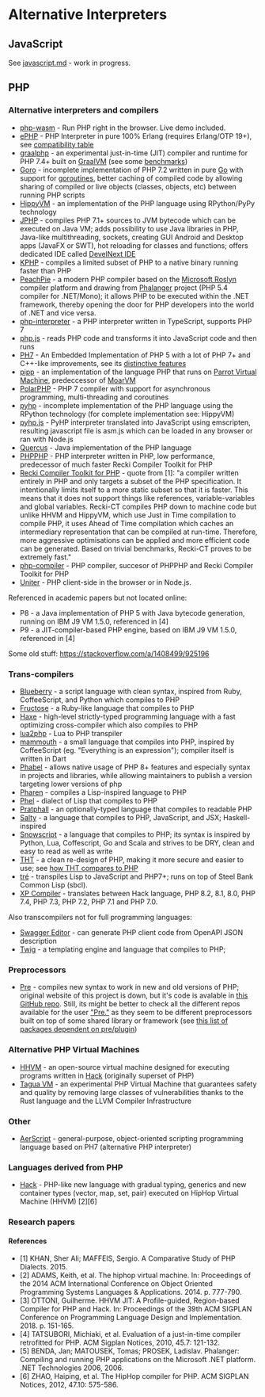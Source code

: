 # Alternative Interpreters

## JavaScript

See [javascript.md](javascript.md) - work in progress.

## PHP

### Alternative interpreters and compilers

* [php-wasm](https://github.com/seanmorris/php-wasm) - Run PHP right in the browser. Live demo included.
* [ePHP](https://github.com/bragful/ephp) - PHP Interpreter in pure 100% Erlang (requires Erlang/OTP 19+), see [compatibility table](https://github.com/bragful/ephp/blob/master/doc/COMPATIBILITY.md)
* [graalphp](https://github.com/abertschi/graalphp) - an experimental just-in-time (JIT) compiler and runtime for PHP 7.4+ built on [GraalVM](https://www.graalvm.org/22.2/docs/introduction/) (see some [benchmarks](https://github.com/abertschi/graalphp/blob/master/results.md))
* [Goro](https://github.com/MagicalTux/goro) - incomplete implementation of PHP 7.2 written in pure [Go](https://go.dev/) with support for [goroutines](https://golangbot.com/goroutines/), better caching of compiled code by allowing sharing of compiled or live objects (classes, objects, etc) between running PHP scripts
* [HippyVM](https://github.com/hippyvm/hippyvm) - an implementation of the PHP language using RPython/PyPy technology
* [JPHP](https://github.com/jphp-group/jphp) - compiles PHP 7.1+ sources to JVM bytecode which can be executed on Java VM; adds possibility to use Java libraries in PHP, Java-like multithreading, sockets, creating GUI Android and Desktop apps (JavaFX or SWT), hot reloading for classes and functions; offers dedicated IDE called [DevelNext IDE](https://github.com/jphp-group/develnext-ide)
* [KPHP](https://vkcom.github.io/kphp/) - compiles a limited subset of PHP to a native binary running faster than PHP
* [PeachPie](https://www.peachpie.io/) - a modern PHP compiler based on the [Microsoft Roslyn](https://github.com/dotnet/roslyn) compiler platform and drawing from [Phalanger](https://github.com/DEVSENSE/Phalanger) project (PHP 5.4 compiler for .NET/Mono); it allows PHP to be executed within the .NET framework, thereby opening the door for PHP developers into the world of .NET and vice versa.
* [php-interpreter](https://github.com/tharzen/php-interpreter) - a PHP interpreter written in TypeScript, supports PHP 7
* [php.js](http://phpjs.hertzen.com/) -  reads PHP code and transforms it into JavaScript code and then runs
* [PH7](https://ph7.symisc.net/) - An Embedded Implementation of PHP 5 with a lot of PHP 7+ and C++-like improvements, see its [distinctive features](https://ph7.symisc.net/features.html)
* [pipp](https://github.com/RemiWoler/pipp) - an implementation of the language PHP that runs on [Parrot Virtual Machine](https://github.com/parrot/parrot), predeccessor of [MoarVM](https://github.com/MoarVM/MoarVM)
* [PolarPHP](https://github.com/polarphp/polarphp) - PHP 7 compiler with support for asynchronous programming, multi-threading and coroutines
* [pyhp](https://github.com/juokaz/pyhp) - incomplete implementation of the PHP language using the RPython technology (for complete implementation see: HippyVM)
* [pyhp.js](https://github.com/juokaz/pyhp.js) - PyHP interpreter translated into JavaScript using emscripten, resulting javascript file is asm.js which can be loaded in any browser or ran with Node.js
* [Quercus](https://www.caucho.com/resin-3.1/doc/quercus.xtp) - Java implementation of the PHP language
* [PHPPHP](https://github.com/ircmaxell/PHPPHP) - PHP interpreter written in PHP, low performance, predecessor of much faster Recki Compiler Toolkit for PHP
* [Recki Compiler Toolkit for PHP](https://github.com/google/recki-ct) - quote from [1]: "a compiler written entirely in PHP and only targets a subset of the PHP specification. It intentionally limits itself to a more static subset so that it is faster. This means that it does not support things like references, variable-variables and global variables. Recki-CT compiles PHP down to machine code but unlike HHVM and HippyVM, which use Just in Time compilation to compile PHP, it uses Ahead of Time compilation which caches an intermediary representation that can be compiled at run-time. Therefore, more aggressive optimisations can be applied and more efficient code can be generated. Based on trivial benchmarks, Recki-CT proves to be extremely fast."
* [php-compiler](https://github.com/ircmaxell/php-compiler) - PHP compiler, succesor of PHPPHP and Recki Compiler Toolkit for PHP
* [Uniter](https://phptojs.com/) - PHP client-side in the browser or in Node.js.

Referenced in academic papers but not located online:

* P8 - a Java implementation of PHP 5 with Java bytecode generation,  running on IBM J9 VM 1.5.0, referenced in [4]
* P9 - a JIT-compiler-based PHP engine, based on IBM J9 VM 1.5.0, referenced in [4]

Some old stuff: https://stackoverflow.com/a/1408499/925196

### Trans-compilers

* [Blueberry](https://github.com/gosukiwi/Blueberry) - a script language with clean syntax, inspired from Ruby, CoffeeScript, and Python which compiles to PHP
* [Fructose](https://github.com/haileys/Fructose) - a Ruby-like language that compiles to PHP
* [Haxe](https://haxe.org/) - high-level strictly-typed programming language with a fast optimizing cross-compiler which also compiles to PHP
* [lua2php](https://gitlab.com/the-language/lua2php) - Lua to PHP transpiler
* [mammouth](https://github.com/btwael/mammouth) - a small language that compiles into PHP, inspired by CoffeeScript (eg. "Everything is an expression"); compiler itself is written in Dart
* [Phabel](https://github.com/phabelio/phabel) - allows native usage of PHP 8+ features and especially syntax in projects and libraries, while allowing maintainers to publish a version targeting lower versions of php
* [Pharen](https://github.com/scriptor/pharen) - compiles a Lisp-inspired language to PHP
* [Phel](https://phel-lang.org/) - dialect of Lisp that compiles to PHP
* [Pratphall](http://cretz.github.io/pratphall/) - an optionally-typed language that compiles to readable PHP
* [Salty](https://github.com/egonschiele/salty) - a language that compiles to PHP, JavaScript, and JSX; Haskell-inspired
* [Snowscript](https://github.com/runekaagaard/snowscript) - a language that compiles to PHP; its syntax is inspired by Python, Lua, Coffescript, Go and Scala and strives to be DRY, clean and easy to read as well as write
* [THT](https://tht.dev/) - a clean re-design of PHP, making it more secure and easier to use; see [how THT compares to PHP](https://tht.dev/about/how-tht-compares-to-php)
* [tré](https://github.com/SvenMichaelKlose/tre) - transpiles Lisp to JavaScript and PHP7+; runs on top of Steel Bank Common Lisp (sbcl).
* [XP Compiler](https://github.com/xp-framework/compiler) - translates between Hack language, PHP 8.2, 8.1, 8.0, PHP 7.4, PHP 7.3, PHP 7.2, PHP 7.1 and PHP 7.0.

Also transcompilers not for full programming languages:

* [Swagger Editor](https://editor.swagger.io/) - can generate PHP client code from OpenAPI JSON description
* [Twig](https://twig.symfony.com/) - a templating engine and language that compiles to PHP;

### Preprocessors

* [Pre](https://github.com/preprocess) - compiles new syntax to work in new and old versions of PHP; original website of this project is down, but it's code is avalable in [this GitHub repo](https://github.com/preprocess/preprocess.io). Still, its might be better to check all the different repos available for the user ["Pre."](https://github.com/preprocess) as they seem to be different preprocessors built on top of some shared library or framework (see [this list of packages dependent on pre/plugin](https://packagist.org/packages/pre/plugin/dependents?order_by=downloads))

### Alternative PHP Virtual Machines

* [HHVM](https://hhvm.com/) - an open-source virtual machine designed for executing programs written in [Hack](https://hacklang.org/) (originally superset of PHP)
* [Tagua VM](https://github.com/tagua-vm/tagua-vm) - an experimental PHP Virtual Machine that guarantees safety and quality by removing large classes of vulnerabilities thanks to the Rust language and the LLVM Compiler Infrastructure

### Other

* [AerScript](https://github.com/sc0ttj/AerScript) - general-purpose, object-oriented scripting programming language based on PH7 (alternative PHP interpreter)

### Languages derived from PHP

* [Hack](https://hacklang.org/) - PHP-like new language with gradual typing, generics and new container types (vector, map, set, pair) executed on HipHop Virtual Machine (HHVM) [2][6]

### Research papers

#### References

* [1] KHAN, Sher Ali; MAFFEIS, Sergio. A Comparative Study of PHP Dialects. 2015.
* [2] ADAMS, Keith, et al. The hiphop virtual machine. In: Proceedings of the 2014 ACM International Conference on Object Oriented Programming Systems Languages & Applications. 2014. p. 777-790.
* [3] OTTONI, Guilherme. HHVM JIT: A Profile-guided, Region-based Compiler for PHP and Hack. In: Proceedings of the 39th ACM SIGPLAN Conference on Programming Language Design and Implementation. 2018. p. 151-165.
* [4] TATSUBORI, Michiaki, et al. Evaluation of a just-in-time compiler retrofitted for PHP. ACM Sigplan Notices, 2010, 45.7: 121-132.
* [5] BENDA, Jan; MATOUSEK, Tomas; PROSEK, Ladislav. Phalanger: Compiling and running PHP applications on the Microsoft .NET platform. .NET Technologies 2006, 2006.
* [6] ZHAO, Haiping, et al. The HipHop compiler for PHP. ACM SIGPLAN Notices, 2012, 47.10: 575-586.
